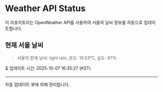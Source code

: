 
# Weather API Status

이 리포지토리는 OpenWeather API를 사용하여 서울의 날씨 정보를 자동으로 업데이트합니다.

## 현재 서울 날씨
> 서울의 현재 날씨: light rain, 온도: 19.53°C, 습도: 97%

⏳ 업데이트 시간: 2025-10-07 16:35:27 (KST)

---
자동 업데이트 봇에 의해 관리됩니다.
